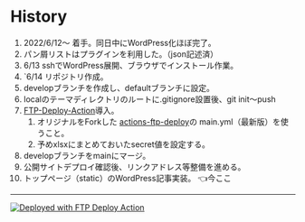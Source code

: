 
# History

1. 2022/6/12〜 着手。同日中にWordPress化ほぼ完了。
2. パン屑リストはプラグインを利用した。（json記述済）
3. 6/13 sshでWordPress展開、ブラウザでインストール作業。
4. `6/14 リポジトリ作成。
5. developブランチを作成し、defaultブランチに設定。
6. localのテーマディレクトリのルートに.gitignore設置後、git init〜push
7. [FTP-Deploy-Action](https://github.com/SamKirkland/FTP-Deploy-Action)導入。
   1. オリジナルをForkした [actions-ftp-deploy](https://github.com/chum9625/actions-ftp-deploy)の main.yml（最新版）を使うこと。
   2. 予めxlsxにまとめておいたsecret値を設定する。
8. developブランチをmainにマージ。
9. 公開サイトデプロイ確認後、リンクアドレス等整備を進める。
10. トップページ（static）のWordPress記事実装。 👈今ここ

---

[<img alt="Deployed with FTP Deploy Action" src="https://img.shields.io/badge/Deployed With-FTP DEPLOY ACTION-%3CCOLOR%3E?style=for-the-badge&color=0077b6">](https://github.com/SamKirkland/FTP-Deploy-Action)
